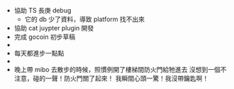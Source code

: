 - 協助 TS 長庚 debug
	- 它的 db 少了資料，導致 platform 找不出來
- 協助 cat juypter plugin 開發
- 完成 gocoin 初步草稿
-
- 每天都進步一點點
-
- 晚上帶 mibo 去散步的時候，照慣例開了樓梯間防火門給牠進去
  沒想到一個不注意，碰的一聲！防火門關了起來！
  我瞬間心頭一驚！我沒帶鑰匙啊！